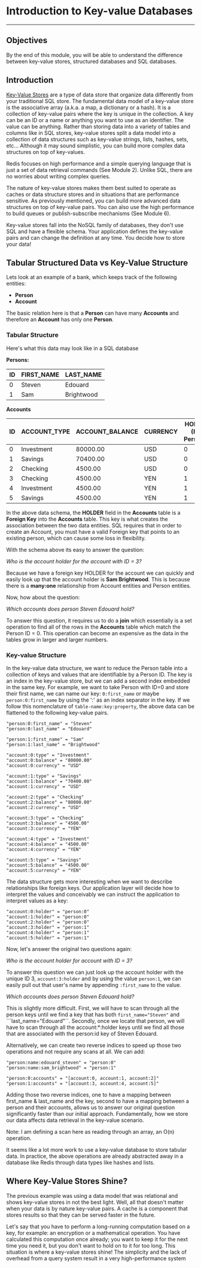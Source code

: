 # Introduction to Key-value Databases

--------
## Objectives

By the end of this module, you will be able to understand the difference between key-value stores, structured databases and SQL databases.

## Introduction

[Key-Value Stores](http://en.wikipedia.org/wiki/NoSQL#Key-value_stores) are a type of data store that organize data differently from your traditional SQL store. The fundamental data model of a key-value store is the associative array (a.k.a. a map, a dictionary or a hash). It is a collection of key-value pairs where the key is unique in the collection. A key can be an ID or a name or anything you want to use as an identifier. The value can be anything. Rather than storing data into a variety of tables and columns like in SQL stores, key-value stores split a data model into a collection of data structures such as key-value strings, lists, hashes, sets, etc... Although it may sound simplistic, you can build  more complex data structures on top of key-values. 

Redis focuses on high performance and a simple querying language that is just a set of data retrieval commands (See Module 2). Unlike SQL, there are no worries about writing complex queries.

The nature of key-value stores makes them best suited to operate as caches or data structure stores and in situations that are performance sensitive. As previously mentioned, you can build more advanced data structures on top of key-value pairs. You can also use the high performance to build queues or publish-subscribe mechanisms (See Module 6).

Key-value stores fall into the NoSQL family of databases, they don't use SQL and have a flexible schema. Your application defines the key-value pairs and can change the definition at any time. You decide how to store your data!

## Tabular Structured Data vs Key-Value Structure

Lets look at an example of a bank, which keeps track of the following entities:

- **Person**
- **Account**

The basic relation here is that a **Person** can have many **Accounts** and therefore an **Account** has only one **Person**.

### Tabular Structure

Here's what this data may look like in a SQL database

**Persons:**


ID  | FIRST_NAME | LAST_NAME
------------- | ------------- | -------------
0  | Steven | Edouard
1 | Sam | Brightwood


**Accounts**

ID  | ACCOUNT_TYPE | ACCOUNT_BALANCE | CURRENCY | HOLDER (FK: Persons)
------------- | ------------- | ------------- | ------------- | -------------
0  | Investment | 80000.00 | USD | 0
1  | Savings | 70400.00 | USD | 0
2  | Checking | 4500.00 | USD | 0
3  | Checking | 4500.00 | YEN | 1
4  | Investment | 4500.00 | YEN | 1
5  | Savings | 4500.00 | YEN | 1

In the above data schema, the **HOLDER** field in the **Accounts** table is a **Foreign Key** into the **Accounts** table. This key is what creates the association between the two data entities. SQL requires that in order to create an Account, you must have a valid Foreign key that points to an existing person, which can cause some loss in flexibility.

With the schema above its easy to answer the question:

*Who is the account holder for the account with ID = 3?*

Because we have a foreign key HOLDER for the account we can quickly and easily look up that the account holder is **Sam Brightwood**. This is because there is a **many:one** relationship from Account entities and Person entities.

Now, how about the question:

*Which accounts does person Steven Edouard hold?*

To answer this question, it requires us to do a **join** which essentially is a set operation to find all of the rows in the **Accounts** table which match the Person ID = 0. This operation can become an expensive as the data in the tables grow in larger and larger numbers.

### Key-value Structure

In the key-value data structure, we want to reduce the Person table into a collection of keys and values that are identifiable by a Person ID. The key is an index in the key-value store, but we can add a second index embedded in the same key. For example, we want to take Person with ID=0 and store their first name, we can name our key: `0:first_name` or maybe `person:0:first_name` by using the ':' as an index separator in the key. If we follow this nomenclature of `table-name:key:property`, the above data can be flattened to the following key-value pairs. 

```
"person:0:first_name" = "Steven"
"person:0:last_name" = "Edouard"

"person:1:first_name" = "Sam"
"person:1:last_name" = "Brightwood"

"account:0:type" = "Investment"
"account:0:balance" = "80000.00"
"account:0:currency" = "USD"

"account:1:type" = "Savings"
"account:1:balance" = "70400.00"
"account:1:currency" = "USD"

"account:2:type" = "Checking"
"account:2:balance" = "80000.00"
"account:2:currency" = "USD"

"account:3:type" = "Checking"
"account:3:balance" = "4500.00"
"account:3:currency" = "YEN"

"account:4:type" = "Investment"
"account:4:balance" = "4500.00"
"account:4:currency" = "YEN"

"account:5:type" = "Savings"
"account:5:balance" = "4500.00"
"account:5:currency" = "YEN"
```

The data structure gets more interesting when we want to describe relationships like foreign keys. Our application layer will decide how to interpret the values and conceivably we can instruct the application to interpret values as a key:

```
"account:0:holder" = "person:0"
"account:1:holder" = "person:0"
"account:2:holder" = "person:0"
"account:3:holder" = "person:1"
"account:4:holder" = "person:1"
"account:5:holder" = "person:1"
```

Now, let's answer the original two questions again:

*Who is the account holder for account with ID = 3?*

To answer this question we can just look up the account holder with the unique ID 3, `account:3:holder` and by using the value `person:1`, we can easily pull out that user's name by appending `:first_name` to the value.

*Which accounts does person Steven Edouard hold?*

This is slightly more difficult. First, we will have to scan through all the person keys until we find a key that has both ```first_name="Steven"``` and ```last_name="Edouard"``. Secondly, once we locate that person, we will have to scan through all the account:*:holder keys until we find all those that are associated with the person:id key of Steven Edouard. 

Alternatively, we can create two reverse indices to speed up those two operations and not require any scans at all. We can add:

```
"person:name:edouard_steven" = "person:0"
"person:name:sam_brightwood" = "person:1"

"person:0:accounts" = "[account:0, account:1, account:2]"
"person:1:accounts" = "[account:3, account:4, account:5]"
```

Adding those two reverse indices, one to have a mapping between first_name & last_name and the key, second to have a mapping between a person and their accounts, allows us to answer our original question significantly faster than our initial approach. Fundamentally, how we store our data affects data retrieval in the key-value scenario.

Note: I am defining a scan here as reading through an array, an O(n) operation.

It seems like a lot more work to use a key-value database to store tabular data. In practice, the above operations are already abstracted away in a database like Redis through data types like hashes and lists.

## Where Key-Value Stores Shine?

The previous example was using a data model that was relational and shows key-value stores in not the best light. Well, all that doesn't matter when your data is by nature key-value pairs. A cache is a component that stores results so that they can be served faster in the future.

Let's say that you have to perform a long-running computation based on a key, for example: an encryption or a mathematical operation. You have calculated this computation once already; you want to keep it for the next time you need it, but you don't want to hold on to it for too long. This situation is where a key-value stores shine! The simplicity and the lack of overhead from a query system result in a very high-performance system 
